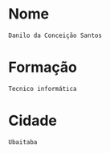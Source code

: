 # Nome
    Danilo da Conceição Santos

#   Formação
    Tecnico informática

#   Cidade 
    Ubaitaba      